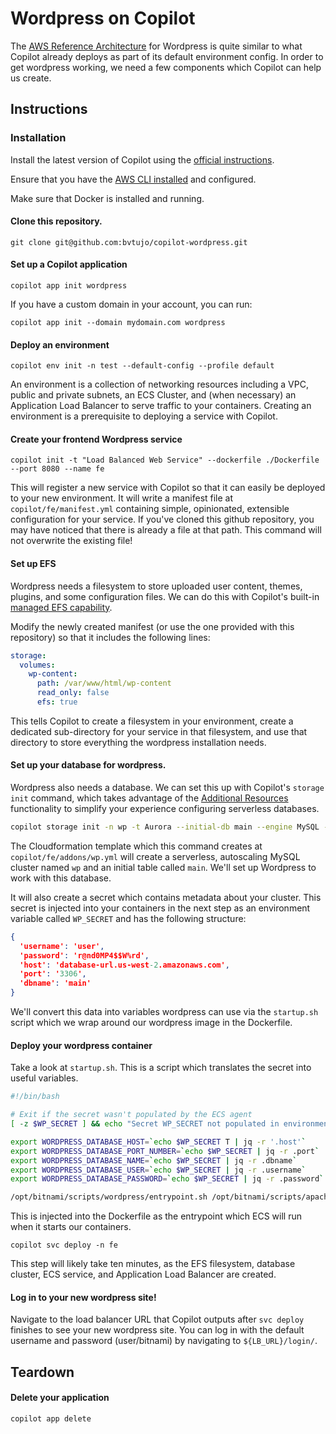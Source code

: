 # Wordpress on Copilot

The [AWS Reference Architecture](https://docs.aws.amazon.com/whitepapers/latest/best-practices-wordpress/reference-architecture.html) for Wordpress is quite similar to what Copilot already deploys as part of its default environment config. In order to get wordpress working, we need a few components which Copilot can help us create. 

## Instructions

### Installation

Install the latest version of Copilot using the [official instructions](https://github.com/aws/copilot-cli#installation).

Ensure that you have the [AWS CLI installed](https://docs.aws.amazon.com/cli/latest/userguide/install-cliv2.html) and configured.

Make sure that Docker is installed and running. 

#### Clone this repository.
```
git clone git@github.com:bvtujo/copilot-wordpress.git
```
#### Set up a Copilot application
```
copilot app init wordpress
```
If you have a custom domain in your account, you can run: 
```
copilot app init --domain mydomain.com wordpress
```

#### Deploy an environment
```
copilot env init -n test --default-config --profile default
```

An environment is a collection of networking resources including a VPC, public and private subnets, an ECS Cluster, and (when necessary) an Application Load Balancer to serve traffic to your containers. Creating an environment is a prerequisite to deploying a service with Copilot. 

#### Create your frontend Wordpress service
```
copilot init -t "Load Balanced Web Service" --dockerfile ./Dockerfile --port 8080 --name fe
```

This will register a new service with Copilot so that it can easily be deployed to your new environment. It will write a manifest file at `copilot/fe/manifest.yml` containing simple, opinionated, extensible configuration for your service. If you've cloned this github repository, you may have noticed that there is already a file at that path. This command will not overwrite the existing file! 

#### Set up EFS
Wordpress needs a filesystem to store uploaded user content, themes, plugins, and some configuration files. We can do this with Copilot's built-in [managed EFS capability](https://aws.github.io/copilot-cli/docs/developing/storage/).

Modify the newly created manifest (or use the one provided with this repository) so that it includes the following lines:

```yaml
storage:
  volumes:
    wp-content:
      path: /var/www/html/wp-content
      read_only: false
      efs: true
```
This tells Copilot to create a filesystem in your environment, create a dedicated sub-directory for your service in that filesystem, and use that directory to store everything the wordpress installation needs. 

#### Set up your database for wordpress.
Wordpress also needs a database. We can set this up with Copilot's `storage init` command, which takes advantage of the [Additional Resources](https://aws.github.io/copilot-cli/docs/developing/additional-aws-resources/) functionality to simplify your experience configuring serverless databases.

```bash
copilot storage init -n wp -t Aurora --initial-db main --engine MySQL -w fe
```

The Cloudformation template which this command creates at `copilot/fe/addons/wp.yml` will create a serverless, autoscaling MySQL cluster named `wp` and an initial table called `main`. We'll set up Wordpress to work with this database.

It will also create a secret which contains metadata about your cluster. This secret is injected into your containers in the next step as an environment variable called `WP_SECRET` and has the following structure:

```json
{
  'username': 'user',
  'password': 'r@nd0MP4$$W%rd',
  'host': 'database-url.us-west-2.amazonaws.com',
  'port': '3306',
  'dbname': 'main'
}
```

We'll convert this data into variables wordpress can use via the `startup.sh` script which we wrap around our wordpress image in the Dockerfile. 

#### Deploy your wordpress container
Take a look at `startup.sh`. This is a script which translates the secret into useful variables. 

```bash
#!/bin/bash

# Exit if the secret wasn't populated by the ECS agent
[ -z $WP_SECRET ] && echo "Secret WP_SECRET not populated in environment" && exit 1

export WORDPRESS_DATABASE_HOST=`echo $WP_SECRET T | jq -r '.host'`
export WORDPRESS_DATABASE_PORT_NUMBER=`echo $WP_SECRET | jq -r .port`
export WORDPRESS_DATABASE_NAME=`echo $WP_SECRET | jq -r .dbname`
export WORDPRESS_DATABASE_USER=`echo $WP_SECRET | jq -r .username`
export WORDPRESS_DATABASE_PASSWORD=`echo $WP_SECRET | jq -r .password`

/opt/bitnami/scripts/wordpress/entrypoint.sh /opt/bitnami/scripts/apache/run.sh
```
This is injected into the Dockerfile as the entrypoint which ECS will run when it starts our containers. 

```
copilot svc deploy -n fe
```

This step will likely take ten minutes, as the EFS filesystem, database cluster, ECS service, and Application Load Balancer are created. 

#### Log in to your new wordpress site!
Navigate to the load balancer URL that Copilot outputs after `svc deploy` finishes to see your new wordpress site. You can log in with the default username and password (user/bitnami) by navigating to `${LB_URL}/login/`. 

## Teardown

#### Delete your application
```
copilot app delete
```

